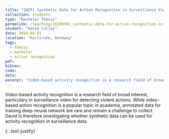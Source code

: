```yaml
---
title: "[WIP] Synthetic Data for Action Recognition in Surveillance Videos"
collection: students
type: "Bachelor Thesis"
permalink: /teaching/20200901_synthetic-data-for-action-recognition-in-surveillance-videos
student: "David Culley"
date: 2020-04-01
location: "Karlsruhe, Germany"
tags: 
  - thesis
  - bachelor
  - action recognition
pdf:
bibtex:
code: 
data: 
excerpt: "Video-based activity recognition is a research field of broad interest, particulary in surveillance video for detecting violent actions. While video-based action recognition is a popular topic in academia, annotated data for training deep neural network ..."
---
```


Video-based activity recognition is a research field of broad interest, particulary in surveillance video for detecting violent actions. While video-based action recognition is a popular topic in academia, annotated data for training deep neural network are rare and remain a challenge to collect. David is therefore investigating whether synthetic data can be used for activity recognition in surveillance data.


{: .text-justify}